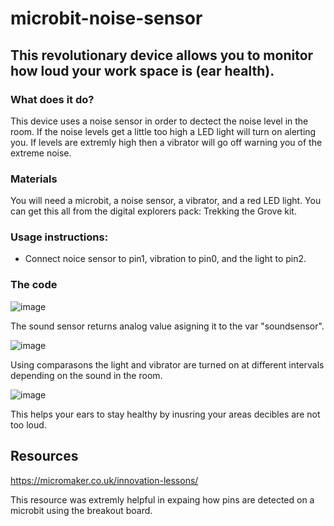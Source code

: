 # microbit-noise-sensor
## This revolutionary device allows you to monitor how loud your work space is (ear health).

### What does it do?
This device uses a noise sensor in order to dectect the noise level in the room.
If the noise levels get a little too high a LED light will turn on alerting you.
If levels are extremly high then a vibrator will go off warning you of the extreme noise.

### Materials
You will need a microbit, a noise sensor, a vibrator, and a red LED light.
You can get this all from the digital explorers pack: Trekking the Grove kit. 

### Usage instructions:
* Connect noice sensor to pin1, vibration to pin0, and the light to pin2. 

### The code
![image](https://user-images.githubusercontent.com/42162699/206775966-9f0e17d2-da44-4ef4-8496-ad0f8816d515.png)

The sound sensor returns analog value asigning it to the var "soundsensor".

![image](https://user-images.githubusercontent.com/42162699/206775833-d2299330-aad3-49bf-b362-9a0eb02f5b56.png)

Using comparasons the light and vibrator are turned on at different intervals depending on the sound in the room.

![image](https://user-images.githubusercontent.com/42162699/206776756-6ba2c96b-20ec-41db-9477-8934e19e2b01.png)

This helps your ears to stay healthy by inusring your areas decibles are not too loud. 

## Resources
https://micromaker.co.uk/innovation-lessons/

This resource was extremly helpful in expaing how pins are detected on a microbit using the breakout board.





